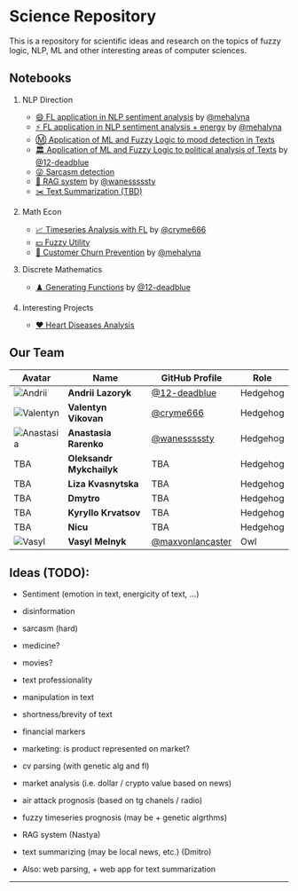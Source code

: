 # Science Repository

This is a repository for scientific ideas and research on the topics of fuzzy logic, NLP, ML and other interesting areas of computer sciences.

## Notebooks

1. NLP Direction

    - [😄 FL application in NLP sentiment analysis](/src/semantic_fuzzy.ipynb) by [@mehalyna](https://www.github.com/mehalyna)
    - [⚡ FL application in NLP sentiment analysis + energy](/src/semantic_two_dim.ipynb) by [@mehalyna](https://www.github.com/mehalyna)
    - [Ⓜ️ Application of ML and Fuzzy Logic to mood detection in Texts](/src/semantic_fuzzy_ml.ipynb)
    - [🏛️ Application of ML and Fuzzy Logic to political analysis of Texts](/src/political-nlp.ipynb) by [@12-deadblue](https://www.github.com/12-deadblue)
    - [😜 Sarcasm detection](/src/sarcasm_detection.ipynb)
    - [🤖 RAG system](/src/rag.ipynb) by [@wanesssssty](https://www.github.com/wanesssssty)
    - [✂️ Text Summarization (TBD)](/src/summarization.ipynb)

2. Math Econ

    - [📈 Timeseries Analysis with FL](/src/time_series.ipynb) by [@cryme666](https://www.github.com/cryme666)
    - [💵 Fuzzy Utility](/src/fuzzy-utility.ipynb)
    - [🏃 Customer Churn Prevention](/src/churn-retail.ipynb) by [@mehalyna](https://www.github.com/mehalyna)

3. Discrete Mathematics

    - [♟️ Generating Functions](/src/generating-functions.ipynb) by [@12-deadblue](https://www.github.com/12-deadblue)

4. Interesting Projects

    - [❤️ Heart Diseases Analysis](/src/medical-prediction.ipynb)


## Our Team

| Avatar | Name | GitHub Profile | Role |
|--------|------|---------------|----|
| ![Andrii](https://www.github.com/12-deadblue.png) | **Andrii Lazoryk** | [@12-deadblue](https://www.github.com/12-deadblue) | Hedgehog |
| ![Valentyn](https://www.github.com/cryme666.png) | **Valentyn Vikovan** | [@cryme666](https://www.github.com/cryme666)| Hedgehog |
| ![Anastasia](https://www.github.com/wanesssssty.png) | **Anastasia Rarenko** | [@wanesssssty](https://www.github.com/wanesssssty) | Hedgehog |
| TBA | **Oleksandr Mykchailyk** | TBA | Hedgehog |
| TBA | **Liza Kvasnytska** | TBA | Hedgehog |
| TBA | **Dmytro** | TBA | Hedgehog |
| TBA | **Kyryllo Krvatsov** | TBA | Hedgehog |
| TBA | **Nicu** | TBA | Hedgehog |
| ![Vasyl](https://www.github.com/maxvonlancaster.png) | **Vasyl Melnyk** | [@maxvonlancaster](https://www.github.com/maxvonlancaster) | Owl |





## Ideas (TODO):

- Sentiment (emotion in text, energicity of text, ...)
- disinformation  
- sarcasm (hard)
- medicine?
- movies?
- text professionality 
- manipulation in text 
- shortness/brevity of text 
- financial markers 
- marketing: is product represented on market?
- cv parsing (with genetic alg and fl) 

- market analysis (i.e. dollar / crypto value based on news)
- air attack prognosis (based on tg chanels / radio)
- fuzzy timeseries prognosis (may be + genetic algrthms)
- RAG system (Nastya)

- text summarizing (may be local news, etc.) (Dmitro)
- Also: web parsing, + web app for text summarization 

---